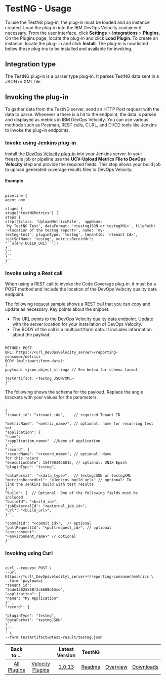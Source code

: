 
# TestNG - Usage

To use the TestNG plug-in, the plug-in must be loaded and an instance created. Load the plug-in into
the IBM DevOps Velocity container if necessary. From the user interface, click **Settings** > ****Integrations**** >
**Plugins**. On the Plugins page, locate the plug-in and click **Load Plugin**. To create an instance, locate the plug-
in and click **Install**. The plug-in is now listed below those plug-ins to be installed and available for invoking.


## Integration type

The TestNG plug-in is a parser type plug-in. It parses TestNG data sent in a JSON or
XML file.

## Invoking the plug-in

To gather data from the TestNG server, send an HTTP Post
request with the data to parse. Whenever a there is a hit to the endpoint, the data is parsed and displayed as metrics
in IBM DevOps Velocity. You can use various methods such as Postman, REST calls, CURL, and CI/CD tools like Jenkins to invoke
the plug-in endpoints.

### Invoke using Jenkins plug-in

Install the [DevOps Velocity plug-in](https://plugins.jenkins.io/urbancode-velocity) into your Jenkins server. In your freestyle job or pipeline use the
**UCV-Upload Metrics File to DevOps Velocity** step and provide the required fields. This step allows your build job
to upload generated coverage results files to DevOps Velocity.

#### Example


```

pipeline {
agent any

stages {
stage('testNGMetrics') {
steps {
step([$class: 'UploadMetricsFile',  appName:
'My TestNG Test', dataFormat: '<testngJSON or testngXML>', filePath: '<location of the testng report>', name: 'my-
testng-test', pluginType: 'testng', tenantId: '<tenant Id>', testSetName: 'testng', metricsRecordUrl:
"``${env.BUILD_URL}``"])
}``
}``
}``
}``

```

### Invoke using a Rest call

When using a
REST call to invoke the Code Coverage plug-in, it must be a POST method and include the location of the DevOps
Velocity quality data endpoint.

The following request sample shows a REST call that you can copy and update as
necessary. Key points about the snippet:

* The URL points to the DevOps Velocity quality data endpoint. Update with
the server location for your installation of DevOps Velocity.
* The BODY of the call is a multipart/form data. It
includes information about the payload.


```

METHOD: POST
URL: https://<url_DevOpsvelocity_server>/reporting-
consumer/metrics
BODY (multipart/form-data):
{
payload: <json_object_string> // See below for schema format

testArtifact: <testng JSON/XML>
}``

```


The following shows the schema for the payload. Replace the angle
brackets with your values for the parameters.


```

{
"tenant_id": "<tenant_id>",    // required Tenant ID

"metricName": "<metric_name>", // optional: name for recurring test set
"application": {
"name":
"<application_name>"  //Name of application
}``,
"record": {
"recordName": "<record_name>", // optional: Name
for this record
"executionDate": 1547983466015, // optional: UNIX Epoch
"pluginType": "testng",

"dataFormat": "<<data_type>",  // testngJSON or testngXML
"metricsRecordUrl": "<Jenkins_build_url>" // optional: To
link the Jenkins build with test results
}``,
"build": {  // Optional: One of the following fields must be
included
"buildId": "<build_id>",
"jobExternalId": "<external_job_id>",
"url": "<build_url>",
}``,

"commitId": "<commit_id>",  // optional
"pullRequestId": "<pullrequest_id>", // optional
"environment":
"<environment_name>" // optional
}``

```

### Invoking using Curl


```

curl --request POST \
--url
https://*url\_DevOpsvelocity\_server>*/reporting-consumer/metrics \
--form 'payload={
"tenant_id":
"5ade13625558f2c6688d15ce",
"application": {
"name": "My Application"
}``,
"record": {

"pluginType": "testng",
"dataFormat": "testngJSON"
}``
}``
' \
--form testArtifact=@test-result/testng.json

```



|Back to ...||Latest Version|TestNG |||
| :---: | :---: | :---: | :---: | :---: | :---: |
|[All Plugins](../../index.md)|[Velocity Plugins](../README.md)|[1.0.13](https://raw.githubusercontent.com/UrbanCode/IBM-UCV-PLUGINS/main/files/ucv-ext-testng/ucv-ext-testng-1.0.13.tar.zip)|[Readme](README.md)|[Overview](overview.md)|[Downloads](downloads.md)|

